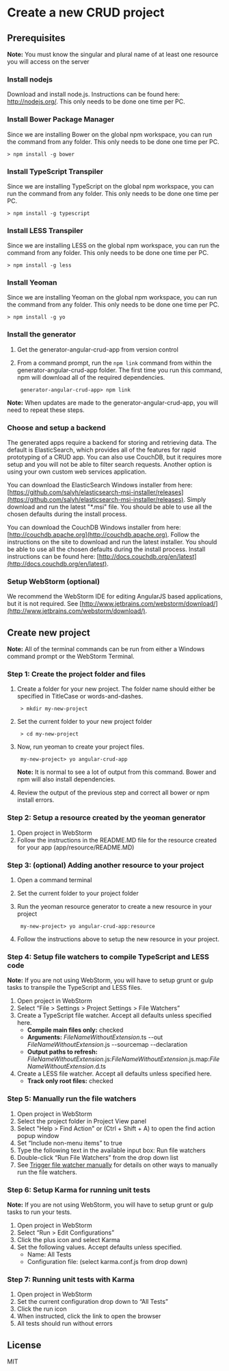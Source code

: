 # Create a new CRUD project

## Prerequisites

**Note:** You must know the singular and plural name of at least one resource you will access on the server

### Install nodejs

Download and install node.js. Instructions can be found here: http://nodejs.org/. This only needs to be done one time per PC.

### Install Bower Package Manager

Since we are installing Bower on the global npm workspace, you can run the command from any folder. This only needs to be done one time per PC.

    > npm install -g bower

### Install TypeScript Transpiler

Since we are installing TypeScript on the global npm workspace, you can run the command from any folder. This only needs to be done one time per PC.

    > npm install -g typescript

### Install LESS Transpiler

Since we are installing LESS on the global npm workspace, you can run the command from any folder. This only needs to be done one time per PC.

    > npm install -g less

### Install Yeoman

Since we are installing Yeoman on the global npm workspace, you can run the command from any folder. This only needs to be done one time per PC.

    > npm install -g yo

### Install the generator

1. Get the generator-angular-crud-app from version control
1. From a command prompt, run the `npm link` command from within the generator-angular-crud-app folder. The first time
you run this command, npm will download all of the required dependencies.

        generator-angular-crud-app> npm link

**Note:** When updates are made to the generator-angular-crud-app, you will need to repeat these steps.

### Choose and setup a backend

The generated apps require a backend for storing and retrieving data. The default is ElasticSearch, which provides 
all of the features for rapid prototyping of a CRUD app. You can also use CouchDB, but it requires more setup and you will 
not be able to filter search requests. Another option is using your own custom web services application.

You can download the ElasticSearch Windows installer from here: 
[https://github.com/salyh/elasticsearch-msi-installer/releases](https://github.com/salyh/elasticsearch-msi-installer/releases). Simply
download and run the latest "*.msi" file. You should be able to use all the chosen defaults during the install process.

You can download the CouchDB Windows installer from here:
[http://couchdb.apache.org](http://couchdb.apache.org). Follow the instructions on the site to
download and run the latest installer. You should be able to use all the chosen defaults during the install process. 
Install instructions can be found here: [http://docs.couchdb.org/en/latest](http://docs.couchdb.org/en/latest).

### Setup WebStorm (optional)

We recommend the WebStorm IDE for editing AngularJS based applications, but it is not required. See [http://www.jetbrains.com/webstorm/download/](http://www.jetbrains.com/webstorm/download/). 

## Create new project

**Note:** All of the terminal commands can be run from either a Windows command prompt or the WebStorm Terminal. 

### Step 1: Create the project folder and files

1. Create a folder for your new project. The folder name should either be specified in TitleCase or words-and-dashes.

        > mkdir my-new-project
        
1. Set the current folder to your new project folder

        > cd my-new-project
        
1. Now, run yeoman to create your project files.

        my-new-project> yo angular-crud-app

    **Note:** It is normal to see a lot of output from this command. Bower and npm will also install dependencies.
    
1. Review the output of the previous step and correct all bower or npm install errors.

### Step 2: Setup a resource created by the yeoman generator
    
1. Open project in WebStorm
1. Follow the instructions in the README.MD file for the resource created for your app (app/resource/README.MD)

### Step 3: (optional) Adding another resource to your project
1. Open a command terminal
1. Set the current folder to your project folder
1. Run the yeoman resource generator to create a new resource in your project

        my-new-project> yo angular-crud-app:resource

1. Follow the instructions above to setup the new resource in your project.

### Step 4: Setup file watchers to compile TypeScript and LESS code

**Note:** If you are not using WebStorm, you will have to setup grunt or gulp tasks to transpile the TypeScript and LESS files.

1. Open project in WebStorm
1. Select “File > Settings > Project Settings > File Watchers”
1. Create a TypeScript file watcher. Accept all defaults unless specified here.
    * **Compile main files only:** checked
    * **Arguments:** $FileNameWithoutExtension$.ts --out $FileNameWithoutExtension$.js --sourcemap --declaration
    * **Output paths to refresh:** $FileNameWithoutExtension$.js:$FileNameWithoutExtension$.js.map:$FileNameWithoutExtension$.d.ts
1. Create a LESS file watcher. Accept all defaults unless specified here.
    * **Track only root files:** checked

### Step 5: Manually run the file watchers
1. Open project in WebStorm
1. Select the project folder in Project View panel
1. Select "Help > Find Action" or (Ctrl + Shift + A) to open the find action popup window
1. Set “Include non-menu items” to true
1. Type the following text in the available input box: Run file watchers
1. Double-click “Run File Watchers” from the drop down list
1. See [Trigger file watcher manually](http://youtrack.jetbrains.com/issue/WEB-10043) for details on other ways to manually run the file watchers.

### Step 6: Setup Karma for running unit tests

**Note:** If you are not using WebStorm, you will have to setup grunt or gulp tasks to run your tests.

1. Open project in WebStorm
1. Select “Run > Edit Configurations”
1. Click the plus icon and select Karma
1. Set the following values. Accept defaults unless specified.
    * Name: All Tests
    * Configuration file: (select karma.conf.js from drop down)

### Step 7: Running unit tests with Karma

1. Open project in WebStorm
1. Set the current configuration drop down to “All Tests”
1. Click the run icon
1. When instructed, click the link to open the browser
1. All tests should run without errors


## License

MIT
